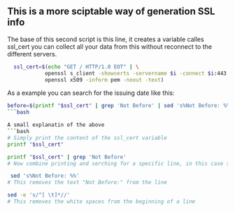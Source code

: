 ## This is a more sciptable way of generation SSL info


The base of this second script is this line, it creates a variable calles ssl_cert you can collect all your data from this without reconnect to the different servers.

```bash
  ssl_cert=$(echo "GET / HTTP/1.0 EOT" | \
			openssl s_client -showcerts -servername $i -connect $i:443 2>/dev/null | \
			openssl x509 -inform pem -noout -text)
```


As a example you can search for the issuing date like this:

```bash
before=$(printf "$ssl_cert" | grep 'Not Before' | sed 's%Not Before: %%' |  sed -e 's/^[ \t]*//'  )
```bash

A small explanatin of the above
```bash
# Simply print the content of the ssl_cert variable
printf "$ssl_cert"
```
```bash
printf "$ssl_cert" | grep 'Not Before'
# Now combine printing and serching for a specific line, in this case search for the ling with the content "Not Before"
```

```bash
 sed 's%Not Before: %%'
# This removes the text "Not Before:" from the line
```

```bash
sed -e 's/^[ \t]*//'
# This removes the white spaces from the beginning of a line
```



